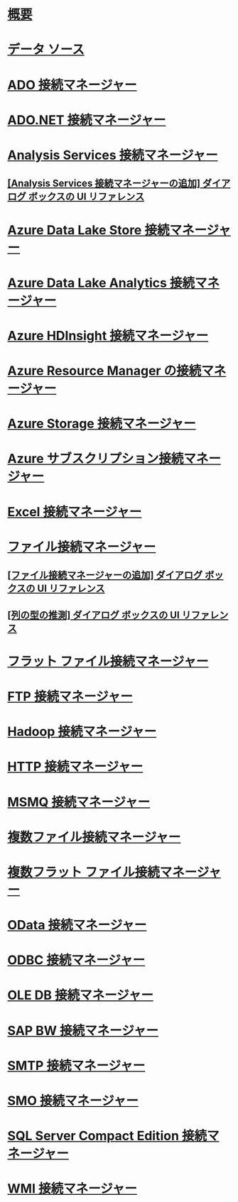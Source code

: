 # [概要](integration-services-ssis-connections.md)  
# [データ ソース](data-sources.md)  
# [ADO 接続マネージャー](ado-connection-manager.md)  
# [ADO.NET 接続マネージャー](ado-net-connection-manager.md)  
# [Analysis Services 接続マネージャー](analysis-services-connection-manager.md)  
## [[Analysis Services 接続マネージャーの追加] ダイアログ ボックスの UI リファレンス](add-analysis-services-connection-manager-dialog-box-ui-reference.md)  
# [Azure Data Lake Store 接続マネージャー](azure-data-lake-store-connection-manager.md)  
# [Azure Data Lake Analytics 接続マネージャー](azure-data-lake-analytics-connection-manager.md) 
# [Azure HDInsight 接続マネージャー](azure-hdinsight-connection-manager.md)  
# [Azure Resource Manager の接続マネージャー](azure-resource-manager-connection-manager.md)  
# [Azure Storage 接続マネージャー](azure-storage-connection-manager.md)  
# [Azure サブスクリプション接続マネージャー](azure-subscription-connection-manager.md)  
# [Excel 接続マネージャー](excel-connection-manager.md)  
# [ファイル接続マネージャー](file-connection-manager.md)  
## [[ファイル接続マネージャーの追加] ダイアログ ボックスの UI リファレンス](add-file-connection-manager-dialog-box-ui-reference.md)  
## [[列の型の推測] ダイアログ ボックスの UI リファレンス](suggest-column-types-dialog-box-ui-reference.md)  
# [フラット ファイル接続マネージャー](flat-file-connection-manager.md)  
# [FTP 接続マネージャー](ftp-connection-manager.md)  
# [Hadoop 接続マネージャー](hadoop-connection-manager.md)  
# [HTTP 接続マネージャー](http-connection-manager.md)  
# [MSMQ 接続マネージャー](msmq-connection-manager.md)  
# [複数ファイル接続マネージャー](multiple-files-connection-manager.md)  
# [複数フラット ファイル接続マネージャー](multiple-flat-files-connection-manager.md)  
# [OData 接続マネージャー](odata-connection-manager.md)  
# [ODBC 接続マネージャー](odbc-connection-manager.md)  
# [OLE DB 接続マネージャー](ole-db-connection-manager.md)  
# [SAP BW 接続マネージャー](sap-bw-connection-manager.md)  
# [SMTP 接続マネージャー](smtp-connection-manager.md)  
# [SMO 接続マネージャー](smo-connection-manager.md)  
# [SQL Server Compact Edition 接続マネージャー](sql-server-compact-edition-connection-manager.md)  
# [WMI 接続マネージャー](wmi-connection-manager.md)  
